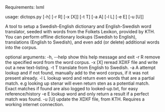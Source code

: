 Requirements:
lxml

usage: dictops.py [-h] [-r R] [-x [X]] [-t T] [-a A] [-l L] [-e E] [-u [U]]

A tool to setup a Swedish-English dictionary and English-Swedish word
translator, seeded with words from the Folkets Lexikon, provided by KTH. You
can perform offline dictionary lookups (Swedish to English), translations
(English to Swedish), and even add (or delete) additional words into the
corpus.

optional arguments:
  -h, --help  show this help message and exit
  -r R        remove the specified word from the word corpus.
  -x [X]      reread XDXF file and write out a new text-listing.
  -t T        translate from English to Swedish.
  -a A        attempt lookup and if not found, manually add to the word
              corpus, if it was not present already.
  -l L        lookup word and return even words that are a partial match. e.g
              looking up stenar will even return sten as a potential match.
              Exact matches if found are also logged to looked-up.txt, for
              easy reference/history
  -e E        lookup word and only return a result if a perfect match was
              found.
  -u [U]      update the XDXF file, from KTH. Requires a working internet
              connection.

